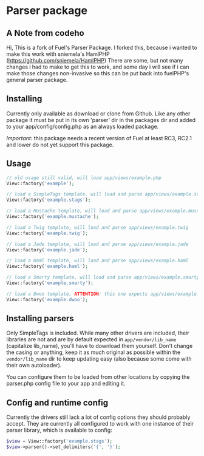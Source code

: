 # Parser package

## A Note from codeho
Hi,
This is a fork of Fuel's Parser Package.
I forked this, because i wanted to make this work with sniemela's HamlPHP
(https://github.com/sniemela/HamlPHP)
There are some, but not many changes i had to make to get this to work,
and some day i will see if i can make those changes non-invasive so this can be put
back into fuelPHP's general parser package.

## Installing

Currently only available as download or clone from Github. Like any other package it must be put in its own 'parser' dir in the packages dir and added to your app/config/config.php as an always loaded package.

*Important:* this package needs a recent version of Fuel at least RC3, RC2.1 and lower do not yet support this package.

## Usage

```php
// old usage still valid, will load app/views/example.php
View::factory('example');

// load a SimpleTags template, will load and parse app/views/example.stags
View::factory('example.stags');

// load a Mustache template, will load and parse app/views/example.mustache
View::factory('example.mustache');

// load a Twig template, will load and parse app/views/example.twig
View::factory('example.twig');

// load a Jade template, will load and parse app/views/example.jade
View::factory('example.jade');

// load a Haml template, will load and parse app/views/example.haml
View::factory('example.haml');

// load a Smarty template, will load and parse app/views/example.smarty
View::factory('example.smarty');

// load a Dwoo template, ATTENTION: this one expects app/views/example.tpl
View::factory('example.dwoo');
```

## Installing parsers

Only SimpleTags is included. While many other drivers are included, their libraries are not and are by default expected in `app/vendor/lib_name` (capitalize lib_name), you'll have to download them yourself. Don't change the casing or anything, keep it as much original as possible within the `vendor/lib_name` dir to keep updating easy (also because some come with their own autoloader).

You can configure them to be loaded from other locations by copying the parser.php config file to your app and editing it.

## Config and runtime config

Currently the drivers still lack a lot of config options they should probably accept. They are currently all configured to work with one instance of their parser library, which is available to config:

```php
$view = View::factory('example.stags');
$view->parser()->set_delimiters('{', '}');
```

